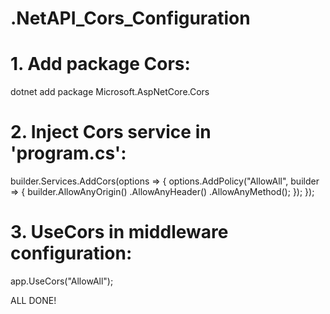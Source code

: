 # .NetAPI_Cors_Configuration

# 1. Add package Cors: 
dotnet add package Microsoft.AspNetCore.Cors

# 2. Inject Cors service in 'program.cs':

builder.Services.AddCors(options => { options.AddPolicy("AllowAll", builder => { builder.AllowAnyOrigin() .AllowAnyHeader() .AllowAnyMethod(); }); });

# 3. UseCors in middleware configuration:
app.UseCors("AllowAll");

ALL DONE!